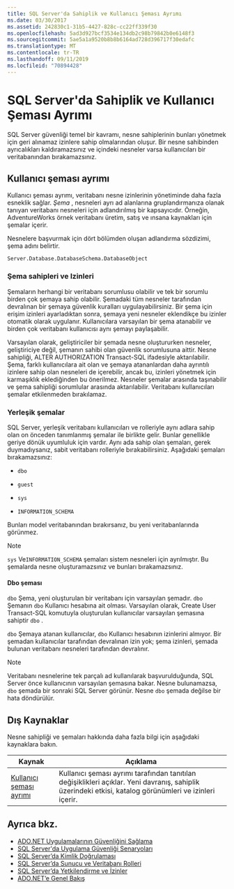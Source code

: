 ```yaml
---
title: SQL Server'da Sahiplik ve Kullanıcı Şeması Ayrımı
ms.date: 03/30/2017
ms.assetid: 242830c1-31b5-4427-828c-cc22ff339f30
ms.openlocfilehash: 5ad3d927bcf3534e134db2c98b79842b0e6148f3
ms.sourcegitcommit: 5ae5a1a9520b8b8b6164ad728d396717f30edafc
ms.translationtype: MT
ms.contentlocale: tr-TR
ms.lasthandoff: 09/11/2019
ms.locfileid: "70894428"
---
```

# <a name="ownership-and-user-schema-separation-in-sql-server"></a>SQL Server'da Sahiplik ve Kullanıcı Şeması Ayrımı
SQL Server güvenliği temel bir kavramı, nesne sahiplerinin bunları yönetmek için geri alınamaz izinlere sahip olmalarından oluşur. Bir nesne sahibinden ayrıcalıkları kaldıramazsınız ve içindeki nesneler varsa kullanıcıları bir veritabanından bırakamazsınız.  
  
## <a name="user-schema-separation"></a>Kullanıcı şeması ayrımı  
 Kullanıcı şeması ayrımı, veritabanı nesne izinlerinin yönetiminde daha fazla esneklik sağlar. *Şema* , nesneleri ayrı ad alanlarına gruplandırmanıza olanak tanıyan veritabanı nesneleri için adlandırılmış bir kapsayıcıdır. Örneğin, AdventureWorks örnek veritabanı üretim, satış ve ınsana kaynakları için şemalar içerir.  
  
 Nesnelere başvurmak için dört bölümden oluşan adlandırma sözdizimi, şema adını belirtir.  
  
```text
Server.Database.DatabaseSchema.DatabaseObject  
```  
  
### <a name="schema-owners-and-permissions"></a>Şema sahipleri ve Izinleri  
 Şemaların herhangi bir veritabanı sorumlusu olabilir ve tek bir sorumlu birden çok şemaya sahip olabilir. Şemadaki tüm nesneler tarafından devralınan bir şemaya güvenlik kuralları uygulayabilirsiniz. Bir şema için erişim izinleri ayarladıktan sonra, şemaya yeni nesneler eklendikçe bu izinler otomatik olarak uygulanır. Kullanıcılara varsayılan bir şema atanabilir ve birden çok veritabanı kullanıcısı aynı şemayı paylaşabilir.  
  
 Varsayılan olarak, geliştiriciler bir şemada nesne oluştururken nesneler, geliştiriciye değil, şemanın sahibi olan güvenlik sorumlusuna aittir. Nesne sahipliği, ALTER AUTHORIZATION Transact-SQL ifadesiyle aktarılabilir. Şema, farklı kullanıcılara ait olan ve şemaya atananlardan daha ayrıntılı izinlere sahip olan nesneleri de içerebilir, ancak bu, izinleri yönetmek için karmaşıklık eklediğinden bu önerilmez. Nesneler şemalar arasında taşınabilir ve şema sahipliği sorumlular arasında aktarılabilir. Veritabanı kullanıcıları şemalar etkilenmeden bırakılamaz.  
  
### <a name="built-in-schemas"></a>Yerleşik şemalar  
 SQL Server, yerleşik veritabanı kullanıcıları ve rolleriyle aynı adlara sahip olan on önceden tanımlanmış şemalar ile birlikte gelir. Bunlar genellikle geriye dönük uyumluluk için vardır. Aynı ada sahip olan şemaları, gerek duymadıysanız, sabit veritabanı rolleriyle bırakabilirsiniz. Aşağıdaki şemaları bırakamazsınız:  
  
- `dbo`  
  
- `guest`  
  
- `sys`  
  
- `INFORMATION_SCHEMA`  
  
 Bunları model veritabanından bırakırsanız, bu yeni veritabanlarında görünmez.  
  
> [!NOTE]
> `sys` Ve`INFORMATION_SCHEMA` şemaları sistem nesneleri için ayrılmıştır. Bu şemalarda nesne oluşturamazsınız ve bunları bırakamazsınız.  
  
#### <a name="the-dbo-schema"></a>Dbo şeması  
 `dbo` Şema, yeni oluşturulan bir veritabanı için varsayılan şemadır. `dbo` Şemanın `dbo` Kullanıcı hesabına ait olması. Varsayılan olarak, Create User Transact-SQL komutuyla oluşturulan kullanıcılar varsayılan şemasına sahiptir `dbo` .  
  
 `dbo` Şemaya atanan kullanıcılar, `dbo` Kullanıcı hesabının izinlerini almıyor. Bir şemadan kullanıcılar tarafından devralınan izin yok; şema izinleri, şemada bulunan veritabanı nesneleri tarafından devralınır.  
  
> [!NOTE]
> Veritabanı nesnelerine tek parçalı ad kullanılarak başvurulduğunda, SQL Server önce kullanıcının varsayılan şemasına bakar. Nesne bulunamazsa, `dbo` şemada bir sonraki SQL Server görünür. Nesne `dbo` şemada değilse bir hata döndürülür.  
  
## <a name="external-resources"></a>Dış Kaynaklar  
 Nesne sahipliği ve şemaları hakkında daha fazla bilgi için aşağıdaki kaynaklara bakın.  
  
|Kaynak|Açıklama|  
|--------------|-----------------|  
|[Kullanıcı şeması ayrımı](https://docs.microsoft.com/previous-versions/sql/sql-server-2008-r2/ms190387(v=sql.105))|Kullanıcı şeması ayrımı tarafından tanıtılan değişiklikleri açıklar. Yeni davranış, sahiplik üzerindeki etkisi, katalog görünümleri ve izinleri içerir.|  
  
## <a name="see-also"></a>Ayrıca bkz.

- [ADO.NET Uygulamalarının Güvenliğini Sağlama](../securing-ado-net-applications.md)
- [SQL Server'da Uygulama Güvenliği Senaryoları](application-security-scenarios-in-sql-server.md)
- [SQL Server’da Kimlik Doğrulaması](authentication-in-sql-server.md)
- [SQL Server’da Sunucu ve Veritabanı Rolleri](server-and-database-roles-in-sql-server.md)
- [SQL Server’da Yetkilendirme ve İzinler](authorization-and-permissions-in-sql-server.md)
- [ADO.NET’e Genel Bakış](../ado-net-overview.md)
